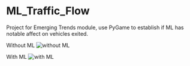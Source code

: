 # ML_Traffic_Flow
Project for Emerging Trends module, use PyGame to establish if ML has notable affect on vehicles exited.

Without ML
![without ML](https://github.com/user-attachments/assets/d48676ed-7671-4eb1-89b8-b88f7574df53)


With ML
![with ML](https://github.com/user-attachments/assets/ce16cefa-b446-4609-b285-81999da814d7)
